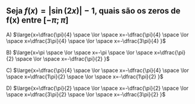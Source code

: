 ## Seja $f(x)=|\sin{(2x)}|-1$, quais são os zeros de f(x) entre $[-\pi;\pi]$
A) $\large{x=\dfrac{\pi}{4} \space \lor \space x=-\dfrac{\pi}{4} \space \lor \space x=\dfrac{3\pi}{4} \space \lor \space x=-\dfrac{3\pi}{4} }$

B) $\large{x=\pi \space \lor \space x=-\pi \space \lor \space x=\dfrac{\pi}{2} \space \lor \space x=-\dfrac{\pi}{2} }$

C) $\large{x=\dfrac{\pi}{4} \space \lor \space x=-\dfrac{\pi}{4} \space \lor \space x=\dfrac{1\pi}{2} \space \lor \space x=-\dfrac{1\pi}{2} }$

D) $\large{x=\dfrac{\pi}{2} \space \lor \space x=-\dfrac{\pi}{2} \space \lor \space x=\dfrac{3\pi}{2} \space \lor \space x=-\dfrac{3\pi}{2} }$


